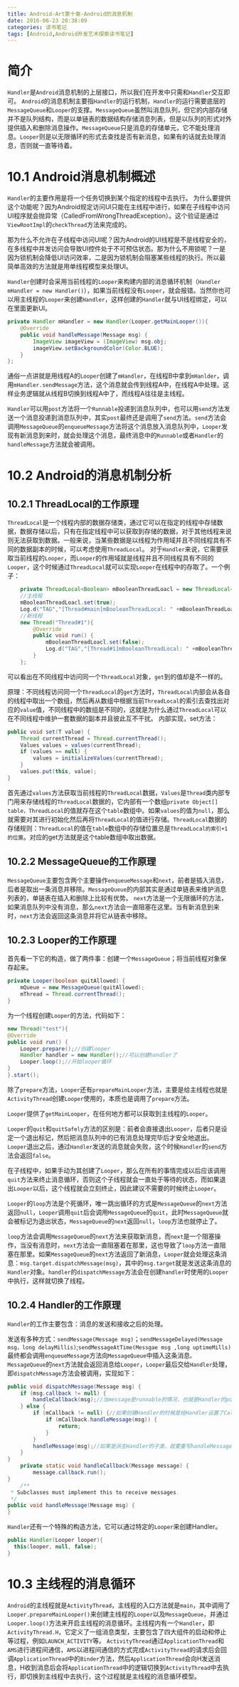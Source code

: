 ```yaml
---
title: Android-Art第十章-Android的消息机制
date: 2016-06-23 20:38:09
categories: 读书笔记
tags: [Android,Android开发艺术探索读书笔记]
---
```



# 简介
`Handler`是`Android`消息机制的上层接口，所以我们在开发中只需和`Handler`交互即可。
`Android`的消息机制主要指`Handler`的运行机制，`Handler`的运行需要底层的`MessageQueue`和`Looper`的支撑。`MessageQueue`虽然叫消息队列，但它的内部存储并不是队列结构，而是以单链表的数据结构存储消息列表，但是以队列的形式对外提供插入和删除消息操作。`MessageQueue`只是消息的存储单元，它不能处理消息。`Looper`则是以无限循环的形式去查找是否有新消息，如果有的话就去处理消息，否则就一直等待着。

<!--more-->

# 10.1 Android消息机制概述
`Handler`的主要作用是将一个任务切换到某个指定的线程中去执行。
为什么要提供这个功能呢？因为Android规定访问UI只能在主线程中进行，如果在子线程中访问UI程序就会抛异常（CalledFromWrongThreadException）。这个验证是通过`ViewRootImpl`的`checkThread`方法来完成的。

那为什么不允许在子线程中访问UI呢？因为Android的UI线程是不是线程安全的，在多线程中并发访问会导致UI控件处于不可预估状态。那为什么不用锁呢？一是因为锁机制会降低UI访问效率，二是因为锁机制会阻塞某些线程的执行。所以最简单高效的方法就是用单线程模型来处理UI。

`Handler`创建时会采用当前线程的`Looper`来构建内部的消息循环机制（`Handler mHandler = new Handler()`），如果当前线程没有`Looper`，就会报错。当然你也可以用主线程的`Looper`来创建`Handler`，这样创建的`Handler`就与UI线程绑定，可以在里面更新UI。
```java
private Handler mHandler = new Handler(Looper.getMainLooper()){
    @Override
    public void handleMessage(Message msg) {
        ImageView imageView = (ImageView) msg.obj;
        imageView.setBackgroundColor(Color.BLUE);
    }
};
```

通俗一点讲就是用线程A的`Looper`创建了`mHandler`，在线程B中拿到`mHanlder`，调用`mHandler.sendMessage`方法，这个消息就会传到线程A中，在线程A中处理。这样业务逻辑就从线程B切换到线程A中了，而线程A往往是主线程。

`Handler`可以用`post`方法将一个`Runnable`投递到消息队列中，也可以用`send`方法发送一个消息投递到消息队列中，其实`post`最终还是调用了`send`方法。`send`方法会调用`MessageQueue`的`enqueueMessage`方法将这个消息放入消息队列中，`Looper`发现有新消息到来时，就会处理这个消息，最终消息中的`Runnable`或者`Handler`的`handleMessage`方法就会被调用。

# 10.2 Android的消息机制分析
## 10.2.1 ThreadLocal的工作原理
`ThreadLocal`是一个线程内部的数据存储类，通过它可以在指定的线程中存储数据，数据存储以后，只有在指定线程中可以获取到存储的数据，对于其他线程来说则无法获取到数据。一般来说，当某些数据是以线程为作用域并且不同线程具有不同的数据副本的时候，可以考虑使用`ThreadLocal`。 对于`Handler`来说，它需要获取当前线程的`Looper`，而`Looper`的作用域就是线程并且不同线程具有不同的`Looper`，这个时候通过`ThreadLocal`就可以实现`Looper`在线程中的存取了。一个例子：
```java
	private ThreadLocal<Boolean> mBooleanThreadLoacl = new ThreadLocal<>();
	//主线程
	mBooleanThreadLoacl.set(true);
	Log.d("TAG","[Thread#main]mBooleanThreadLocal: " +mBooleanThreadLoacl.get());//结果为true
	//新线程
	new Thread("Thread#1"){
	    @Override
	    public void run() {
	        mBooleanThreadLoacl.set(false);
	        Log.d("TAG","[Thread#1]mBooleanThreadLocal: " +mBooleanThreadLoacl.get());//结果为false
	    }
	};
```
可以看出在不同线程中访问同一个`ThreadLocal`对象，`get`到的值却是不一样的。

原理：不同线程访问同一个`ThreadLocal`的`get`方法时，`ThreadLocal`内部会从各自的线程中取出一个数组，然后再从数组中根据当前`ThreadLocal`的索引去查找出对应的`value`值，不同线程中的数组是不同的，这就是为什么通过`ThreadLocal`可以在不同线程中维护一套数据的副本并且彼此互不干扰。
内部实现，set方法：
```java
public void set(T value) {
    Thread currentThread = Thread.currentThread();
    Values values = values(currentThread);
    if (values == null) {
        values = initializeValues(currentThread);
    }
    values.put(this, value);
}
```
首先通过`values`方法获取当前线程的`ThreadLocal`数据，`Values`是`Thread`类内部专门用来存储线程的`ThreadLocal`数据的，它内部有一个数组`private Object[] table，ThreadLocal`的值就存在这个`table`数组中。如果`values`的值为`null`，那么就需要对其进行初始化然后再将`ThreadLocal`的值进行存储。`ThreadLocal`数据的存储规则：`ThreadLocal`的值在`table`数组中的存储位置总是`ThreadLocal的索引+1的位置`。对应的get方法就是这个table数组中取出数据。

## 10.2.2 MessageQueue的工作原理
`MessageQueue`主要包含两个主要操作`enqueueMessage`和`next`，前者是插入消息，后者是取出一条消息并移除。`MessageQueue`的内部其实是通过单链表来维护消息列表的，单链表在插入和删除上比较有优势。
`next`方法是一个无限循环的方法，如果消息队列中没有消息，那么`next`方法会一直阻塞在这里。当有新消息到来时，`next`方法会返回这条消息并将它从链表中移除。

## 10.2.3 Looper的工作原理
首先看一下它的构造，做了两件事：创建一个`MessageQueue`；将当前线程对象保存起来。
```java
private Looper(boolean quitAllowed) {
    mQueue = new MessageQueue(quitAllowed);
    mThread = Thread.currentThread();
}
```
为一个线程创建`Looper`的方法，代码如下：
```java
new Thread("test"){
@Override
public void run() {
    Looper.prepare();//创建looper
    Handler handler = new Handler();//可以创建handler了
    Looper.loop();//开始looper循环
}
}.start();
```

除了`prepare`方法，`Looper`还有`prepareMainLooper`方法，主要是给主线程也就是`ActivityThread`创建`Looper`使用的，本质也是调用了`prepare`方法。

`Looper`提供了`getMainLooper`，在任何地方都可以获取到主线程的`Looper`。

`Looper`的`quit`和`quitSafely`方法的区别是：前者会直接退出`Looper`，后者只是设定一个退出标记，然后把消息队列中的已有消息处理完毕后才安全地退出。`Looper`退出之后，通过`Handler`发送的消息就会失败，这个时候`Handler`的`send`方法会返回`false`。

在子线程中，如果手动为其创建了`Looper`，那么在所有的事情完成以后应该调用`quit`方法来终止消息循环，否则这个子线程就会一直处于等待的状态，而如果退出`Looper`以后，这个线程就会立刻终止，因此建议不需要的时候终止`Looper`。

`Looper`的`loop`方法是个死循环，唯一跳出循环的方式是`MessageQueue`的`next`方法返回`null`，`Looper`调用`quit`后会调用`MessageQueue`的`quit`，此时`MessageQueue`就会被标记为退出状态，`MessageQueue`的`next`返回`null`，`loop`方法也就停止了。

`loop`方法会调用`MessageQueue`的`next`方法来获取新消息，而`next`是一个阻塞操作，当没有消息时，`next`方法会一直阻塞着在那里，这也导致了`loop`方法一直阻塞在那里。如果`MessageQueue`的`next`方法返回了新消息，`Looper`就会处理这条消息：`msg.target.dispatchMessage(msg)`，其中的`msg.target`就是发送这条消息的`Handler`对象。`handler`的`dispatchMessage`方法会在创建`handler`时使用的`Looper`中执行，这样就切换了线程。

## 10.2.4 Handler的工作原理
`Handler`的工作主要包含：消息的发送和接收之后的处理。

发送有多种方式：`sendMessage(Message msg)`；`sendMessageDelayed(Message msg，long delayMillis)`;`sendMessageAtTime(Messgae msg ,long uptimeMills)`
最终都会调用`enqueueMessage`方法向`MessageQueue`中插入这条消息`。MessageQueue`的`next`方法就会返回消息给`Looper`，`Looper`最后交给`Handler`处理，即`dispatchMessage`方法会被调用，实现如下：
```java
public void dispatchMessage(Message msg) {
    if (msg.callback != null) {
        handleCallback(msg);//当message是runnable的情况，也就是Handler的post方法传递的参数，这种情况下直接执行runnable的run方法
    } else {
        if (mCallback != null) {//如果创建Handler的时候是给Handler设置了Callback接口的实现，那么此时调用该实现的handleMessage方法
            if (mCallback.handleMessage(msg)) {
                return;
            }
        }
        handleMessage(msg);//如果是派生Handler的子类，就要重写handleMessage方法，那么此时就是调用子类实现的handleMessage方法
    }
}
	private static void handleCallback(Message message) {
        message.callback.run();
}
	/**
 * Subclasses must implement this to receive messages.
 */
public void handleMessage(Message msg) {
}
```
`Handler`还有一个特殊的构造方法，它可以通过特定的`Looper`来创建Handler。
```java
public Handler(Looper looper){
  this(looper, null, false);
}
```	
# 10.3 主线程的消息循环
`Android`的主线程就是`ActivityThread`，主线程的入口方法就是`main`，其中调用了`Looper.prepareMainLooper()`来创建主线程的`Looper`以及`MessageQueue`，并通过`Looper.loop()`方法来开启主线程的消息循环。主线程内有一个`Handler`，即`ActivityThread.H`，它定义了一组消息类型，主要包含了四大组件的启动和停止等过程，例如`LAUNCH_ACTIVITY`等。
`ActivityThread`通过`ApplicationThread`和`AMS`进行进程间通信，`AMS`以进程间通信的方式完成`ActivityThread`的请求后会回调`ApplicationThread`中的`Binder`方法，然后`ApplicationThread`会向H发送消息，H收到消息后会将`ApplicationThread`中的逻辑切换到`ActivityThread`中去执行，即切换到主线程中去执行，这个过程就是主线程的消息循环模型。





	





